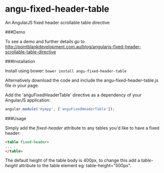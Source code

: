 angu-fixed-header-table
=======================

An AngularJS fixed header scrollable table directive

###Demo

To see a demo and further details go to http://pointblankdevelopment.com.au/blog/angularjs-fixed-header-scrollable-table-directive

###Installation

Install using bower: `bower install angu-fixed-header-table`

Alternatively download the code and include the angu-fixed-header-table.js file in your page.

Add the 'anguFixedHeaderTable' directive as a dependency of your AngularJS application:

```javascript
angular.module('myApp', ['anguFixedHeaderTable']);
```

###Usage

Simply add the *fixed-header* attribute to any tables you'd like to have a fixed header:

```html
<table fixed-header>
...
</table>
```

The default height of the table body is 400px, to change this add a *table-height* attribute to the table element eg: table-height="500px".